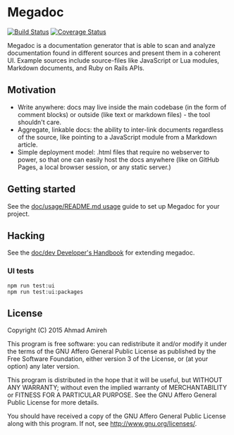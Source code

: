 # Megadoc

[![Build Status](https://travis-ci.org/megadoc/megadoc.svg)](https://travis-ci.org/megadoc/megadoc) [![Coverage Status](https://coveralls.io/repos/github/megadoc/megadoc/badge.svg?branch=master)](https://coveralls.io/github/megadoc/megadoc?branch=master)

Megadoc is a documentation generator that is able to scan and analyze documentation found in different sources and present them in a coherent UI.
Example sources include source-files like JavaScript or Lua modules, Markdown 
documents, and Ruby on Rails APIs.

## Motivation

- Write anywhere: docs may live inside the main codebase (in the form of comment blocks) or outside (like text or markdown files) - the tool shouldn't care.
- Aggregate, linkable docs: the ability to inter-link documents regardless of the source, like pointing to a JavaScript module from a Markdown article.
- Simple deployment model: .html files that require no webserver to power, so that one can easily host the docs anywhere (like on GitHub Pages, a local browser session, or any static server.)

## Getting started

See the [doc/usage/README.md usage]() guide to set up Megadoc for your project.

## Hacking

See the [doc/dev Developer's Handbook]() for extending megadoc.

### UI tests

    npm run test:ui
    npm run test:ui:packages

## License

Copyright (C) 2015 Ahmad Amireh

This program is free software: you can redistribute it and/or modify
it under the terms of the GNU Affero General Public License as
published by the Free Software Foundation, either version 3 of the
License, or (at your option) any later version.

This program is distributed in the hope that it will be useful,
but WITHOUT ANY WARRANTY; without even the implied warranty of
MERCHANTABILITY or FITNESS FOR A PARTICULAR PURPOSE.  See the
GNU Affero General Public License for more details.

You should have received a copy of the GNU Affero General Public License
along with this program.  If not, see <http://www.gnu.org/licenses/>.